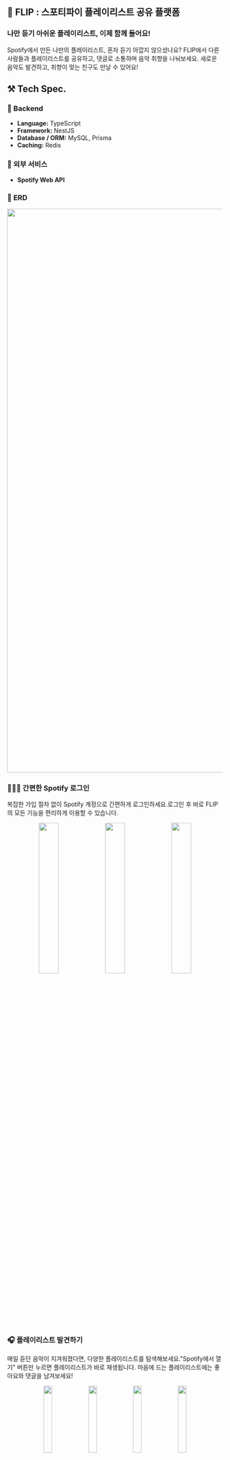 ## 🎵 FLIP : 스포티파이 플레이리스트 공유 플랫폼

### 나만 듣기 아쉬운 플레이리스트, 이제 함께 들어요!

Spotify에서 만든 나만의 플레이리스트, 혼자 듣기 아깝지 않으셨나요? FLIP에서 다른 사람들과 플레이리스트를 공유하고, 댓글로 소통하며 음악 취향을 나눠보세요. 새로운 음악도 발견하고, 취향이 맞는 친구도 만날 수 있어요!

## ⚒️ Tech Spec.

### 📌 Backend

- **Language:** TypeScript
- **Framework:** NestJS
- **Database / ORM:** MySQL, Prisma
- **Caching:** Redis

### 📌 외부 서비스

- **Spotify Web API**

### 📌 ERD

<p align="center">
<img width="1324" height="1315" alt="Image" src="https://github.com/user-attachments/assets/90a28e78-404f-42c9-b1e3-bbcbd1fd010c" />
</p>

### 👩🏻‍💻 간편한 Spotify 로그인

복잡한 가입 절차 없이 Spotify 계정으로 간편하게 로그인하세요.로그인 후 바로 FLIP의 모든 기능을 편리하게 이용할 수 있습니다.

<p align="center">
  <img src="https://github.com/user-attachments/assets/6fae81da-5c86-4521-8e1c-69a6e7f46b90" width="30%" />
  <img src="https://github.com/user-attachments/assets/3f9350b9-51e9-4a00-b8a4-79a53fd10f2a" width="30%" />
  <img src="https://github.com/user-attachments/assets/23b7ed07-c3ca-4f9c-984a-8823c23a8710" width="30%" />
</p>

### 🎧 플레이리스트 발견하기

매일 듣던 음악이 지겨워졌다면, 다양한 플레이리스트를 탐색해보세요."Spotify에서 열기" 버튼만 누르면 플레이리스트가 바로 재생됩니다. 마음에 드는 플레이리스트에는 좋아요와 댓글을 남겨보세요!

<p align="center">
  <img src="https://github.com/user-attachments/assets/6bd526fa-881c-4fd9-97fd-b0397c37c432" width="20%">
  <img src="https://github.com/user-attachments/assets/df4a61e1-480d-49e8-87af-4e31b55e3ed5" width="20%">
  <img src="https://github.com/user-attachments/assets/de8c289a-8f6c-4122-b69d-42d069a5833c" width="20%">
  <img src="https://github.com/user-attachments/assets/7cb22c65-59c6-44aa-b33b-3db740647fa3" width="20%">
</p>

### 🚀 플레이리스트 공유하기

나만 알고 있기 아까운 나의 플레이리스트를 FLIP에서 손쉽게 공유해보세요.장르를 선택해 더욱 다양한 플레이리스트를 공유할 수 있습니다!

<p align="center">
  <img src="https://github.com/user-attachments/assets/6e579264-47ba-4a67-b2ff-f473429db961" width="20%">
  <img src="https://github.com/user-attachments/assets/4ce98d4c-dd57-4693-bcb4-1e61f462680c" width="20%">
  <img src="https://github.com/user-attachments/assets/387762a6-aacb-4df4-bd9c-a5ddad9058af" width="20%">
  <img src="https://github.com/user-attachments/assets/f7d80789-5c35-4efb-9ff2-c5d68762ff42" width="20%">
</p>

<p align="center">
  <img src="https://github.com/user-attachments/assets/cb7c8760-b5d1-41c6-a7f7-5f316ebdfd3e" width="30%">
  <img src="https://github.com/user-attachments/assets/c397a835-a483-41cf-b492-44351292d845" width="30%">
</p>

### 스탯

<p align="center">
  <img src="https://github.com/user-attachments/assets/6e0a3896-c440-4cde-918a-13387d9d5533" width="30%">
  <img src="https://github.com/user-attachments/assets/e92cb8f3-e453-48e6-a427-3a88fe087468" width="30%">
  <img src="https://github.com/user-attachments/assets/c25f660d-8a50-443e-8123-5f719c24a32e" width="30%">
</p>

### 마이페이지

<p align="center">
  <img src="https://github.com/user-attachments/assets/7046cc66-1d99-4d1e-91c1-ced629559924" width="30%">
  <img src="https://github.com/user-attachments/assets/2fb76042-7222-42e2-a04c-16f735d0453d" width="30%">
  <img src="https://github.com/user-attachments/assets/a87c82eb-2984-4182-8534-2039bc4b607d" width="30%">
</p>
